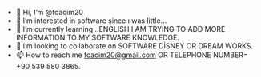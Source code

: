 - 👋 Hi, I’m @fcacim20
- 👀 I’m interested in software since ı was little...
- 🌱 I’m currently learning ..ENGLISH.I AM TRYING TO ADD MORE INFORMATION TO MY SOFTWARE KNOWLEDGE.
- 💞️ I’m looking to collaborate on SOFTWARE DİSNEY OR DREAM WORKS.
- 📫 How to reach me fcacim20@gmail.com OR TELEPHONE NUMBER= +90 539 580 3865.

<!---
fcacim20/fcacim20 is a ✨ special ✨ repository because its `README.md` (this file) appears on your GitHub profile.
You can click the Preview link to take a look at your changes.
--->
